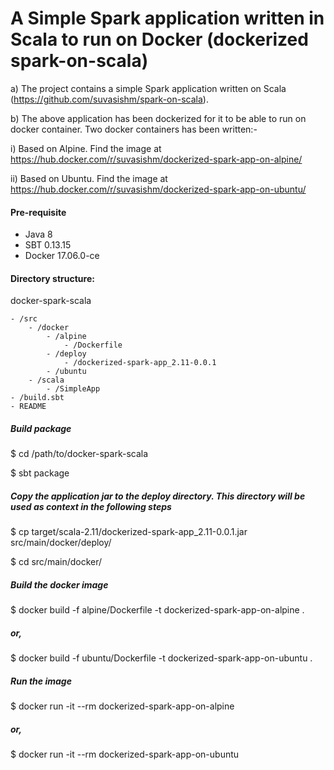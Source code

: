 # A Simple Spark application written in Scala to run on Docker (dockerized spark-on-scala)

a) The project contains a simple Spark application written on Scala (https://github.com/suvasishm/spark-on-scala).

b) The above application has been dockerized for it to be able to run on docker container. 
Two docker containers has been written:-

 i) Based on Alpine. Find the image at https://hub.docker.com/r/suvasishm/dockerized-spark-app-on-alpine/
 
 ii) Based on Ubuntu. Find the image at https://hub.docker.com/r/suvasishm/dockerized-spark-app-on-ubuntu/

#### Pre-requisite

- Java 8
- SBT 0.13.15
- Docker 17.06.0-ce

#### Directory structure:

docker-spark-scala

    - /src
        - /docker
            - /alpine
                - /Dockerfile
            - /deploy
                - /dockerized-spark-app_2.11-0.0.1
            - /ubuntu
        - /scala
            - /SimpleApp
    - /build.sbt
    - README


##### Build package
$ cd /path/to/docker-spark-scala

$ sbt package


##### Copy the application jar to the deploy directory. This directory will be used as context in the following steps 
$ cp target/scala-2.11/dockerized-spark-app_2.11-0.0.1.jar src/main/docker/deploy/

$ cd src/main/docker/

##### Build the docker image
$ docker build -f alpine/Dockerfile -t dockerized-spark-app-on-alpine .

##### or,

$ docker build -f ubuntu/Dockerfile -t dockerized-spark-app-on-ubuntu .

##### Run the image
$ docker run -it --rm dockerized-spark-app-on-alpine

##### or,

$ docker run -it --rm dockerized-spark-app-on-ubuntu

